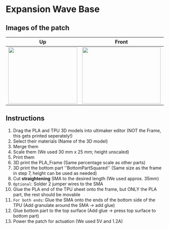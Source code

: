 # Expansion Wave Base
## Images of the patch

Up            |  Front |   Whole | Actuated
:-------------------------:|:-------------------------:|:-------------------------:|:-------------------------:
<img src="https://user-images.githubusercontent.com/82590951/193464484-32484bbe-4d69-4ff9-86e5-1cecb96abbba.png" width="220" height="180" />|<img src="https://user-images.githubusercontent.com/82590951/193464496-f67251c8-b34f-451a-8e86-9e8a3ade2e08.png" width="250" height="180" />|<img src="https://user-images.githubusercontent.com/82590951/193464506-4223a37d-cb4b-4e1a-89d7-c2330f6dea3c.png" width="250" height="180" />|<img src="https://user-images.githubusercontent.com/82590951/193464517-f00f8ede-03ef-4730-af3d-42f74e371966.png" width="250" height="180" />

## Instructions

1. Drag the PLA and TPU 3D models into ultimaker editor (NOT the Frame, this gets printed seperately!)
2. Select their materials (Name of the 3D model)
3. Merge them
4. Scale them (We used 30 mm x 25 mm; height unscaled)
6. Print them
7. 3D print the PLA_Frame (Same percentage scale as other parts)
8. 3D print the bottom part ''BottomPartSquared'' (Same size as the frame in step 7, height can be used as needed)
9. Cut **straightening** SMA to the desired length (We used approx. 35mm)
10. `Optional`: Solder 2 jumper wires to the SMA
11. Glue the PLA end of the TPU sheet onto the frame, but ONLY the PLA part, the rest should be movable
12. `For both ends`: Glue the SMA onto the ends of the bottom side of the TPU (Add granulate around the SMA &#8594; add glue)
14. Glue bottom part to the top surface (Add glue → press top surface to bottom part)
15. Power the patch for actuation (We used 5V and 1.2A)
